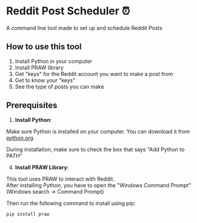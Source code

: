 # Reddit Post Scheduler ⏰
A command line tool made to set up and schedule Reddit Posts 

How to use this tool
--------------------

1) Install Python in your computer
2) Install PRAW library 
1) Get "keys" for the Reddit account you want to make a post from
2) Get to know your "keys" 
3) See the type of posts you can make



## Prerequisites

1. **Install Python**:

Make sure Python is installed on your computer. You can download it from [python.org](https://www.python.org/downloads/).

During installation, make sure to check the box that says "Add Python to PATH"

4. **Install PRAW Library**: 

This tool uses PRAW to interact with Reddit.  
After installing Python, you have to open the "Windows Command Prompt" (Windows search -> Command Prompt)

Then run the following  command to install using pip:

   ```bash
   pip install praw
